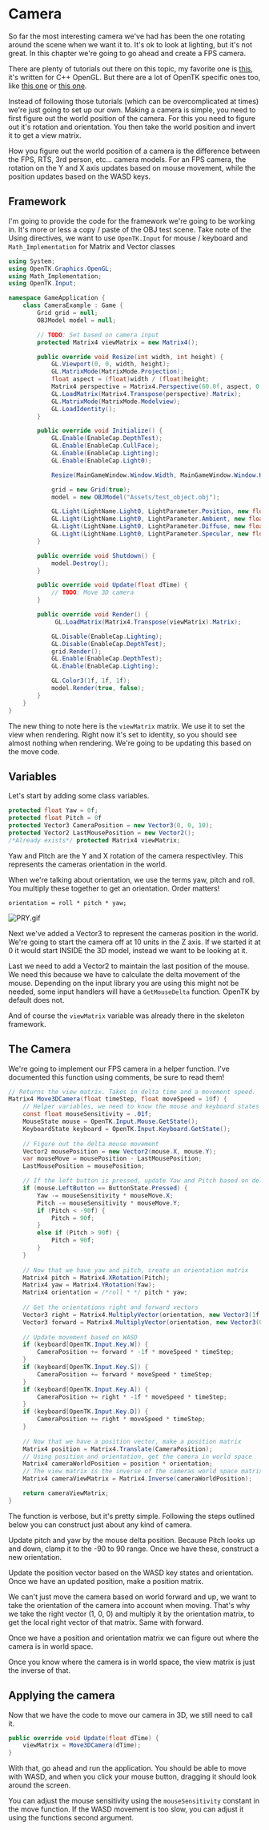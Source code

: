 # Camera

So far the most interesting camera we've had has been the one rotating around the scene when we want it to. It's ok to look at lighting, but it's not great. In this chapter we're going to go ahead and create a FPS camera.

There are plenty of tutorials out there on this topic, my favorite one is [this](http://in2gpu.com/2016/02/26/opengl-fps-camera/), it's written for C++ OpenGL. But there are a lot of OpenTK specific ones too, like [this one](http://neokabuto.blogspot.com/2014/01/opentk-tutorial-5-basic-camera.html) or [this one](http://www.opentk.com/node/1492?page=1).

Instead of following those tutorials (which can be overcomplicated at times) we're just going to set up our own. Making a camera is simple, you need to first figure out the world position of the camera. For this you need to figure out it's rotation and orientation. You then take the world position and invert it to get a view matrix.

How you figure out the world position of a camera is the difference between the FPS, RTS, 3rd person, etc... camera models. For an FPS camera, the rotation on the Y and X axis updates based on mouse movement, while the position updates based on the WASD keys.

## Framework

I'm going to provide the code for the framework we're going to be working in. It's more or less a copy / paste of the OBJ test scene. Take note of the Using directives, we want to use ```OpenTK.Input``` for mouse / keyboard and ```Math_Implementation``` for Matrix and Vector classes

```cs
using System;
using OpenTK.Graphics.OpenGL;
using Math_Implementation;
using OpenTK.Input;

namespace GameApplication {
    class CameraExample : Game {
        Grid grid = null;
        OBJModel model = null;

        // TODO: Set based on camera input
        protected Matrix4 viewMatrix = new Matrix4();

        public override void Resize(int width, int height) {
            GL.Viewport(0, 0, width, height);
            GL.MatrixMode(MatrixMode.Projection);
            float aspect = (float)width / (float)height;
            Matrix4 perspective = Matrix4.Perspective(60.0f, aspect, 0.01f, 1000.0f);
            GL.LoadMatrix(Matrix4.Transpose(perspective).Matrix);
            GL.MatrixMode(MatrixMode.Modelview);
            GL.LoadIdentity();
        }

        public override void Initialize() {
            GL.Enable(EnableCap.DepthTest);
            GL.Enable(EnableCap.CullFace);
            GL.Enable(EnableCap.Lighting);
            GL.Enable(EnableCap.Light0);

            Resize(MainGameWindow.Window.Width, MainGameWindow.Window.Height);

            grid = new Grid(true);
            model = new OBJModel("Assets/test_object.obj");

            GL.Light(LightName.Light0, LightParameter.Position, new float[] { 0.0f, 0.5f, 0.5f, 0.0f });
            GL.Light(LightName.Light0, LightParameter.Ambient, new float[] { 0f, 1f, 0f, 1f });
            GL.Light(LightName.Light0, LightParameter.Diffuse, new float[] { 0f, 1f, 0f, 1f });
            GL.Light(LightName.Light0, LightParameter.Specular, new float[] { 1f, 1f, 1f, 1f });
        }

        public override void Shutdown() {
            model.Destroy();
        }

        public override void Update(float dTime) {
            // TODO: Move 3D camera
        }

        public override void Render() {
             GL.LoadMatrix(Matrix4.Transpose(viewMatrix).Matrix);

            GL.Disable(EnableCap.Lighting);
            GL.Disable(EnableCap.DepthTest);
            grid.Render();
            GL.Enable(EnableCap.DepthTest);
            GL.Enable(EnableCap.Lighting);

            GL.Color3(1f, 1f, 1f);
            model.Render(true, false);
        }
    }
}
```

The new thing to note here is the ```viewMatrix``` matrix. We use it to set the view when rendering. Right now it's set to identity, so you should see almost nothing when rendering. We're going to be updating this based on the move code.

## Variables

Let's start by adding some class variables.

```cs
protected float Yaw = 0f;
protected float Pitch = 0f
protected Vector3 CameraPosition = new Vector3(0, 0, 10);
protected Vector2 LastMousePosition = new Vector2();
/*Already exists*/ protected Matrix4 viewMatrix;
```

Yaw and Pitch are the Y and X rotation of the camera respectivley. This represents the cameras orientation in the world.

When we're talking about orientation, we use the terms yaw, pitch and roll. You multiply these together to get an orientation. Order matters!

```
orientation = roll * pitch * yaw;
```

![PRY.gif](PRY.gif)

Next we've added a Vector3 to represent the cameras position in the world. We're going to start the camera off at 10 units in the Z axis. If we started it at 0 it would start INSIDE the 3D model, instead we want to be looking at it.

Last we need to add a Vector2 to maintain the last position of the mouse. We need this because we have to calculate the delta movement of the mouse. Depending on the input library you are using this might not be needed, some input handlers will have a ```GetMouseDelta``` function. OpenTK by default does not.

And of course the ```viewMatrix``` variable was already there in the skeleton framework.

## The Camera

We're going to implement our FPS camera in a helper function. I've documented this function using comments, be sure to read them!

```cs
// Returns the view matrix. Takes in delta time and a movement speed.
Matrix4 Move3DCamera(float timeStep, float moveSpeed = 10f) {
    // Helper variables, we need to know the mouse and keyboard states
    const float mouseSensitivity = .01f;
    MouseState mouse = OpenTK.Input.Mouse.GetState();
    KeyboardState keyboard = OpenTK.Input.Keyboard.GetState();
    
    // Figure out the delta mouse movement
    Vector2 mousePosition = new Vector2(mouse.X, mouse.Y);
    var mouseMove = mousePosition - LastMousePosition;
    LastMousePosition = mousePosition;

    // If the left button is pressed, update Yaw and Pitch based on delta mouse
    if (mouse.LeftButton == ButtonState.Pressed) {
        Yaw -= mouseSensitivity * mouseMove.X;
        Pitch -= mouseSensitivity * mouseMove.Y;
        if (Pitch < -90f) {
            Pitch = 90f;
        }
        else if (Pitch > 90f) {
            Pitch = 90f;
        }
    }
    
    // Now that we have yaw and pitch, create an orientation matrix
    Matrix4 pitch = Matrix4.XRotation(Pitch);
    Matrix4 yaw = Matrix4.YRotation(Yaw);
    Matrix4 orientation = /*roll * */ pitch * yaw;
    
    // Get the orientations right and forward vectors
    Vector3 right = Matrix4.MultiplyVector(orientation, new Vector3(1f, 0f, 0f));
    Vector3 forward = Matrix4.MultiplyVector(orientation, new Vector3(0f, 0f, 1f));
    
    // Update movement based on WASD
    if (keyboard[OpenTK.Input.Key.W]) {
        CameraPosition += forward * -1f * moveSpeed * timeStep;
    }
    if (keyboard[OpenTK.Input.Key.S]) {
        CameraPosition += forward * moveSpeed * timeStep;
    }
    if (keyboard[OpenTK.Input.Key.A]) {
        CameraPosition += right * -1f * moveSpeed * timeStep;
    }
    if (keyboard[OpenTK.Input.Key.D]) {
        CameraPosition += right * moveSpeed * timeStep;
    }
    
    // Now that we have a position vector, make a position matrix
    Matrix4 position = Matrix4.Translate(CameraPosition);
    // Using position and orientation, get the camera in world space
    Matrix4 cameraWorldPosition = position * orientation;
    // The view matrix is the inverse of the cameras world space matrix
    Matrix4 cameraViewMatrix = Matrix4.Inverse(cameraWorldPosition);

    return cameraViewMatrix;
}
```

The function is verbose, but it's pretty simple. Following the steps outlined below you can construct just about any kind of camera.

Update pitch and yaw by the mouse delta position. Because Pitch looks up and down, clamp it to the -90 to 90 range. Once we have these, construct a new orientation.

Update the position vector based on the WASD key states and orientation. Once we have an updated position, make a position matrix.

We can't just move the camera based on world forward and up, we want to take the orientation of the camera into account when moving. That's why we take the right vector (1, 0, 0) and multiply it by the orientation matrix, to get the local right vector of that matrix. Same with forward.

Once we have a position and orientation matrix we can figure out where the camera is in world space.

Once you know where the camera is in world space, the view matrix is just the inverse of that.

## Applying the camera

Now that we have the code to move our camera in 3D, we still need to call it.

```cs
public override void Update(float dTime) {
    viewMatrix = Move3DCamera(dTime);
}
```

With that, go ahead and run the application. You should be able to move with WASD, and when you click your mouse button, dragging it should look around the screen.

You can adjust the mouse sensitivity using the ```mouseSensitivity``` constant in the move function. If the WASD movement is too slow, you can adjust it using the functions second argument.